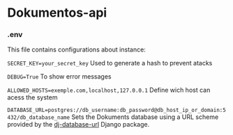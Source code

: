 # Dokumentos-api

### .env
This file contains configurations about instance:

``
SECRET_KEY=your_secret_key
``
Used to generate a hash to prevent atacks

``
DEBUG=True
``
To show error messages

``
ALLOWED_HOSTS=exemple.com,localhost,127.0.0.1
``
Define wich host can acess the system

``
DATABASE_URL=postgres://db_username:db_password@db_host_ip_or_domain:5432/db_database_name
``
Sets the Dokuments database using a URL scheme provided by the [dj-database-url](https://github.com/kennethreitz/dj-database-url) Django package.
